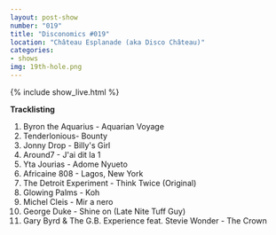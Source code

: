 ```yaml
---
layout: post-show
number: "019"
title: "Disconomics #019"
location: "Château Esplanade (aka Disco Château)"
categories:
- shows
img: 19th-hole.png
---
```


{% include show_live.html %}

**Tracklisting**

1. Byron the Aquarius - Aquarian Voyage 
1. Tenderlonious- Bounty 
1. Jonny Drop - Billy's Girl
1. Around7 - J'ai dit la 1
1. Yta Jourias - Adome Nyueto 
1. Africaine 808 - Lagos, New York
1. The Detroit Experiment - Think Twice (Original)
1. Glowing Palms - Koh
1. Michel Cleis - Mir a nero
1. George Duke - Shine on (Late Nite Tuff Guy)
1. Gary Byrd & The G.B. Experience feat. Stevie Wonder - The Crown
